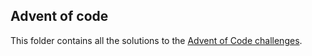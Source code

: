 ## Advent of code

This folder contains all the solutions to the [Advent of Code challenges](https://adventofcode.com/about).
